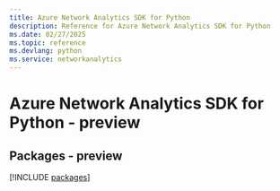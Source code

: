 ```yaml
---
title: Azure Network Analytics SDK for Python
description: Reference for Azure Network Analytics SDK for Python
ms.date: 02/27/2025
ms.topic: reference
ms.devlang: python
ms.service: networkanalytics
---
```

# Azure Network Analytics SDK for Python - preview
## Packages - preview
[!INCLUDE [packages](network-analytics-index.md)]